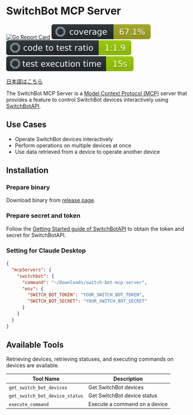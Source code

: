 # SwitchBot MCP Server

[![Go Report Card](https://goreportcard.com/badge/github.com/yasu89/switch-bot-mcp-server)](https://goreportcard.com/report/github.com/yasu89/switch-bot-mcp-server)
![Coverage](https://raw.githubusercontent.com/yasu89/octocovs/main/badges/yasu89/switch-bot-mcp-server/coverage.svg)
![Code to Test Ratio](https://raw.githubusercontent.com/yasu89/octocovs/main/badges/yasu89/switch-bot-mcp-server/ratio.svg)
![Test Execution Time](https://raw.githubusercontent.com/yasu89/octocovs/main/badges/yasu89/switch-bot-mcp-server/time.svg)

[日本語はこちら](README_ja.md)

The SwitchBot MCP Server is a [Model Context Protocol (MCP)](https://modelcontextprotocol.io/introduction) server that provides a feature to control SwitchBot devices interactively using [SwitchBotAPI](https://github.com/OpenWonderLabs/SwitchBotAPI).

## Use Cases

- Operate SwitchBot devices interactively
- Perform operations on multiple devices at once
- Use data retrieved from a device to operate another device

## Installation

### Prepare binary

Download binary from [release page](https://github.com/yasu89/switch-bot-mcp-server/releases).

### Prepare secret and token

Follow the [Getting Started guide of SwitchBotAPI](https://github.com/OpenWonderLabs/SwitchBotAPI?tab=readme-ov-file#getting-started) to obtain the token and secret for SwitchBotAPI.

### Setting for Claude Desktop

```json
{
  "mcpServers": {
    "switchbot": {
      "command": "~/Downloads/switch-bot-mcp-server",
      "env": {
        "SWITCH_BOT_TOKEN": "YOUR_SWITCH_BOT_TOKEN",
        "SWITCH_BOT_SECRET": "YOUR_SWITCH_BOT_SECRET"
      }
    }
  }
}
```

## Available Tools

Retrieving devices, retrieving statuses, and executing commands on devices are available.

| Tool Name                      | Description                   |
|--------------------------------|-------------------------------|
| `get_switch_bot_devices`       | Get SwitchBot devices         |
| `get_switch_bot_device_status` | Get SwitchBot device status   |
| `execute_command`              | Execute a command on a device |
